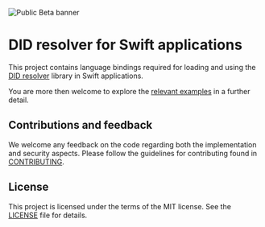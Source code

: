 ![Public Beta banner](https://github.com/swiyu-admin-ch/swiyu-admin-ch.github.io/blob/main/assets/images/github-banner.jpg)

# DID resolver for Swift applications

This project contains language bindings required for loading and using the [DID resolver](https://github.com/swiyu-admin-ch/didresolver) library in Swift applications.

You are more then welcome to explore the [relevant examples](https://github.com/swiyu-admin-ch/didresolver-examples) in a further detail.

## Contributions and feedback

We welcome any feedback on the code regarding both the implementation and security aspects. Please follow the guidelines for contributing found in [CONTRIBUTING](./CONTRIBUTING.md).

## License

This project is licensed under the terms of the MIT license. See the [LICENSE](./LICENSE.md) file for details.
